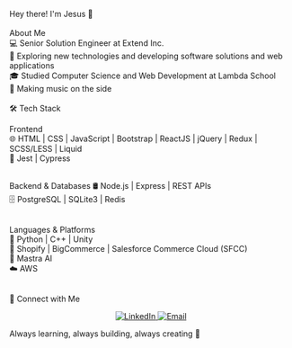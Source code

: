 Hey there! I'm Jesus 👋<br/> <br/>
About Me<br/>
💻 Senior Solution Engineer at Extend Inc. <br/>
🤔 Exploring new technologies and developing software solutions and web applications <br/>
🎓 Studied Computer Science and Web Development at Lambda School <br/>
🎵 Making music on the side <br/>
<br/>
🛠 Tech Stack 

Frontend <br/>
🌐 HTML | CSS | JavaScript | Bootstrap | ReactJS | jQuery | Redux | SCSS/LESS | Liquid <br/>
🧪 Jest | Cypress<br/> <br/>

Backend & Databases
🛢 Node.js | Express | REST APIs <br/>
🗄️ PostgreSQL | SQLite3 | Redis <br/> <br/>

Languages & Platforms <br/>
🐍 Python | C++ | Unity <br/>
🛒 Shopify | BigCommerce | Salesforce Commerce Cloud (SFCC) <br/>
🤖 Mastra AI <br/>
☁️ AWS <br/> <br/>

🤝 Connect with Me
<p align="center">
<a href="https://www.linkedin.com/in/jesuscguerrero/">
  <img alt="LinkedIn" src="https://img.shields.io/badge/LinkedIn-Jesus%20Clement%20Guerrero-0077B5?style=for-the-badge&logo=linkedin&logoColor=white">
</a>
<a href="mailto:jesusclementguerrero@gmail.com">
  <img alt="Email" src="https://img.shields.io/badge/Email-jesusclementguerrero@gmail.com-D14836?style=for-the-badge&logo=gmail&logoColor=white">
</a>
</p>

Always learning, always building, always creating 🚀
